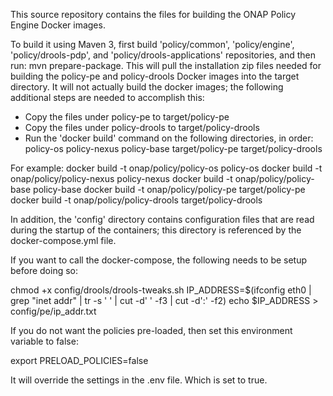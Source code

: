 This source repository contains the files for building the ONAP Policy Engine Docker images.

To build it using Maven 3, first build 'policy/common', 'policy/engine', 'policy/drools-pdp', and 'policy/drools-applications' repositories, and then run: mvn prepare-package. This will pull the installation zip files needed for building the policy-pe and policy-drools Docker images into the target directory.  It will not actually build the docker images; the following additional steps are needed to accomplish this:

- Copy the files under policy-pe to target/policy-pe
- Copy the files under policy-drools to target/policy-drools
- Run the 'docker build' command on the following directories, in order:
	policy-os
	policy-nexus
	policy-base
	target/policy-pe
	target/policy-drools

For example:
docker build -t onap/policy/policy-os     policy-os
docker build -t onap/policy/policy-nexus  policy-nexus
docker build -t onap/policy/policy-base   policy-base
docker build -t onap/policy/policy-pe     target/policy-pe
docker build -t onap/policy/policy-drools target/policy-drools

In addition, the 'config' directory contains configuration files that are read during the startup of the containers; this directory is referenced by the docker-compose.yml file.

If you want to call the docker-compose, the following needs to be setup before doing so:

chmod +x config/drools/drools-tweaks.sh
IP_ADDRESS=$(ifconfig eth0 | grep "inet addr" | tr -s ' ' | cut -d' ' -f3 | cut -d':' -f2)
echo $IP_ADDRESS > config/pe/ip_addr.txt

If you do not want the policies pre-loaded, then set this environment variable to false:

export PRELOAD_POLICIES=false

It will override the settings in the .env file. Which is set to true.

